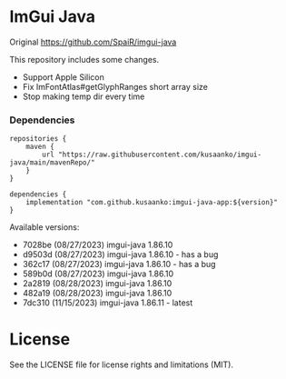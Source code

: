 # ImGui Java
Original https://github.com/SpaiR/imgui-java

This repository includes some changes.

- Support Apple Silicon
- Fix ImFontAtlas#getGlyphRanges short array size
- Stop making temp dir every time

### Dependencies

```
repositories {
    maven {
        url "https://raw.githubusercontent.com/kusaanko/imgui-java/main/mavenRepo/"
    }
}

dependencies {
    implementation "com.github.kusaanko:imgui-java-app:${version}"
}
```

Available versions:
 - 7028be (08/27/2023) imgui-java 1.86.10
 - d9503d (08/27/2023) imgui-java 1.86.10 - has a bug
 - 362c17 (08/27/2023) imgui-java 1.86.10 - has a bug
 - 589b0d (08/27/2023) imgui-java 1.86.10
 - 2a2819 (08/28/2023) imgui-java 1.86.10
 - 482a19 (08/28/2023) imgui-java 1.86.10
 - 7dc310 (11/15/2023) imgui-java 1.86.11 - latest

# License

See the LICENSE file for license rights and limitations (MIT).
